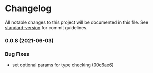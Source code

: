 # Changelog

All notable changes to this project will be documented in this file. See [standard-version](https://github.com/conventional-changelog/standard-version) for commit guidelines.

### 0.0.8 (2021-06-03)


### Bug Fixes

* set optional params for type checking ([00c6ae6](https://github.com/MaiconGilton/react-native-checkbox-animated/commit/00c6ae6e4dbf09eb152fb4829f10a52b76c4d330))
